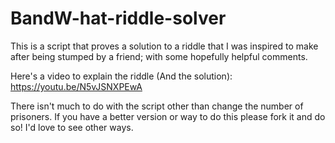 # BandW-hat-riddle-solver
This is a script that proves a solution to a riddle that I was inspired to make after being stumped by a friend; with some hopefully helpful comments.

Here's a video to explain the riddle (And the solution): https://youtu.be/N5vJSNXPEwA

There isn't much to do with the script other than change the number of prisoners. If you have a better version or way to do this please fork it and do so! I'd love to see other ways.

